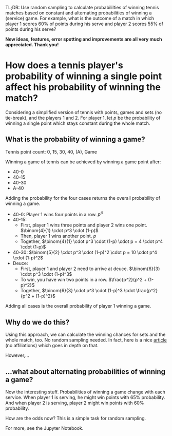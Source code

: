 TL;DR: Use random sampling to calculate probabililties of winning tennis matches based on constant and alternating probabilities of winning a (service) game. For example, what is the outcome of a match in which player 1 scores 60% of points during his serve and player 2 scores 55% of points during his serve? 

__New ideas, features, error spotting and improvements are all very much appreciated. 
Thank you!__
 

# How does a tennis player's probability of winning a single point affect his probability of winning the match?

Considering a simplified version of tennis with points, games and sets (no tie-break), 
and the players 1 and 2. 
For player 1, let $p$ be the probability of winning a single point which stays constant during the whole match. 

## What is the probability of winning a game? 

Tennis point count: 0, 15, 30, 40, (A), Game

Winning a game of tennis can be achieved by winning a game point after:
- 40-0
- 40-15
- 40-30
- A-40

Adding the probability for the four cases returns the overall probability of winning a game. 

- 40-0: Player 1 wins four points in a row. $p^4$
- 40-15: 
  - First, player 1 wins three points and player 2 wins one point. $\binom{4}{1} \cdot p^3 \cdot (1-p)$
  - Then, player 1 wins another point. $p$
  - Together, $\binom{4}{1} \cdot p^3 \cdot (1-p) \cdot p = 4 \cdot p^4 \cdot (1-p)$
- 40-30: $\binom{5}{2} \cdot p^3 \cdot (1-p)^2 \cdot p = 10 \cdot p^4 \cdot (1-p)^2$
- Deuce: 
  - First, player 1 and player 2 need to arrive at deuce. $\binom{6}{3} \cdot p^3 \cdot (1-p)^3$
  - To win, you have win two points in a row. $\frac{p^2}{p^2 + (1-p)^2}$
  - Together, $\binom{6}{3} \cdot p^3 \cdot (1-p)^3 \cdot \frac{p^2}{p^2 + (1-p)^2}$

Adding all cases is the overall probability of player 1 winning a game. 

## Why do we do this? 
Using this approach, we can calculate the winning chances for sets and the whole match, too. 
No random sampling needed. In fact, here is a nice [article](https://datagenetics.com/blog/august12018/index.html) (no affiliations) which goes in depth on that. 

However,...

## ...what about alternating probabilities of winning a game?
Now the interesting stuff. 
Probabilities of winning a game change with each service. 
When player 1 is serving, he might win points with 65% probability.
And when player 2 is serving, player 2 might win points with 60% probability.

How are the odds now? This is a simple task for random sampling. 

For more, see the Jupyter Notebook.
